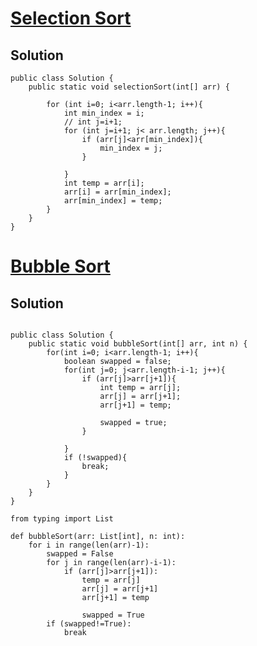 # [Selection Sort](https://www.codingninjas.com/studio/problems/selection-sort_624469?utm_source=striver&utm_medium=website&utm_campaign=a_zcoursetuf&leftPanelTab=0)

## Solution
```
public class Solution {
    public static void selectionSort(int[] arr) {
        
        for (int i=0; i<arr.length-1; i++){
            int min_index = i;
            // int j=i+1; 
            for (int j=i+1; j< arr.length; j++){
                if (arr[j]<arr[min_index]){
                    min_index = j;
                }

            }
            int temp = arr[i];
            arr[i] = arr[min_index];
            arr[min_index] = temp;
        }
    }
}
```
# [Bubble Sort](https://www.codingninjas.com/studio/problems/bubble-sort_624380?utm_source=striver&utm_medium=website&utm_campaign=a_zcoursetuf&leftPanelTab=1)

## Solution
```

public class Solution {
    public static void bubbleSort(int[] arr, int n) {
        for(int i=0; i<arr.length-1; i++){
            boolean swapped = false;
            for(int j=0; j<arr.length-i-1; j++){
                if (arr[j]>arr[j+1]){
                    int temp = arr[j];
                    arr[j] = arr[j+1];
                    arr[j+1] = temp;
                    
                    swapped = true;
                }
                
            }
            if (!swapped){
                break;
            }
        }
    }
}
```
```
from typing import List

def bubbleSort(arr: List[int], n: int):
    for i in range(len(arr)-1):
        swapped = False
        for j in range(len(arr)-i-1):
            if (arr[j]>arr[j+1]):
                temp = arr[j]
                arr[j] = arr[j+1]
                arr[j+1] = temp

                swapped = True
        if (swapped!=True):
            break
```
